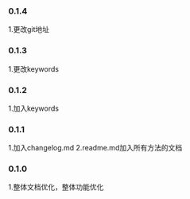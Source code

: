### 0.1.4
1.更改git地址
### 0.1.3
1.更改keywords
### 0.1.2
1.加入keywords
### 0.1.1
1.加入changelog.md
2.readme.md加入所有方法的文档
### 0.1.0
1.整体文档优化，整体功能优化